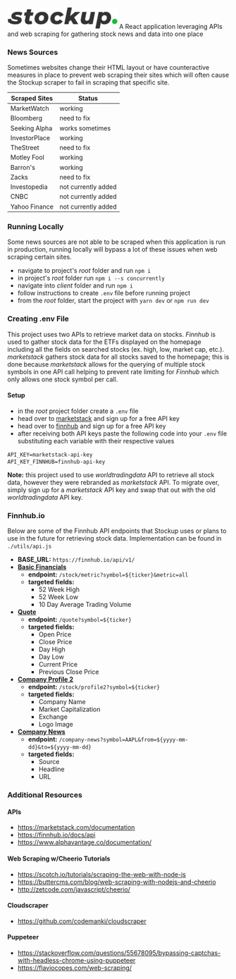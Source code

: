 <!-- ![alt text](./client/src/assets/StockupLogo.png "Stockup") -->
<img src="./client/src/assets/StockupLogo.png" width="250">
A React application leveraging APIs and web scraping for gathering stock news and data into one place

### News Sources
Sometimes websites change their HTML layout or have counteractive measures in place to prevent web scraping their sites which will often cause the Stockup scraper to fail in scraping that specific site.

| Scraped Sites | Status                 |
| ------------- | ---------------------- |
| MarketWatch   | working                |
| Bloomberg     | need to fix            |
| Seeking Alpha | works sometimes        |
| InvestorPlace | working                |
| TheStreet     | need to fix            |
| Motley Fool   | working                |
| Barron's      | working                |
| Zacks         | need to fix            |
| Investopedia  | not currently added    |
| CNBC          | not currently added    |
| Yahoo Finance | not currently added    |

### Running Locally 
Some news sources are not able to be scraped when this application is run in production, running locally will bypass a lot of these issues when web scraping certain sites.
- navigate to project's *root* folder and run ```npm i```
- in project's *root* folder run ```npm i --s concurrently```
- navigate into *client* folder and run ```npm i```
- follow instructions to create ```.env``` file before running project
- from the *root* folder, start the project with ```yarn dev``` or ```npm run dev```

### Creating .env File
This project uses two APIs to retrieve market data on stocks. *Finnhub* is used to gather stock data for the ETFs displayed on the homepage including all the fields on searched stocks (ex. high, low, market cap, etc.). *marketstack* gathers stock data for all stocks saved to the homepage; this is done because *marketstack* allows for the querying of multiple stock symbols in one API call helping to prevent rate limiting for *Finnhub* which only allows one stock symbol per call.

#### Setup
- in the *root* project folder create a `.env` file
- head over to [marketstack](https://www.marketstack.com/) and sign up for a free API key
- head over to [finnhub](https://finnhub.io/) and sign up for a free API key
- after receiving both API keys paste the following code into your `.env` file substituting each variable with their respective values
```
API_KEY=marketstack-api-key
API_KEY_FINNHUB=finnhub-api-key
```

**Note:** this project used to use *worldtradingdata* API to retrieve all stock data, however they were rebranded as *marketstack* API. To migrate over, simply sign up for a *marketstack* API key and swap that out with the old *worldtradingdata* API key.

### Finnhub.io
Below are some of the Finnhub API endpoints that Stockup uses or plans to use in the future for retrieving stock data. Implementation can be found in `./utils/api.js`

- **BASE_URL:** `https://finnhub.io/api/v1/`
- **[Basic Financials](https://finnhub.io/docs/api#company-basic-financials)**
  - **endpoint:** `/stock/metric?symbol=${ticker}&metric=all` 
  - **targeted fields:** 
    - 52 Week High
    - 52 Week Low
    - 10 Day Average Trading Volume
- **[Quote](https://finnhub.io/docs/api#quote)**
  - **endpoint:** `/quote?symbol=${ticker}`
  - **targeted fields:**
    - Open Price
    - Close Price
    - Day High
    - Day Low
    - Current Price
    - Previous Close Price
- **[Company Profile 2](https://finnhub.io/docs/api#company-profile2)**
  - **endpoint:** `/stock/profile2?symbol=${ticker}`
  - **targeted fields:**
    - Company Name
    - Market Capitalization
    - Exchange
    - Logo Image 
- **[Company News](https://finnhub.io/docs/api#company-news)**
  - **endpoint:** `/company-news?symbol=AAPL&from=${yyyy-mm-dd}&to=${yyyy-mm-dd}`
  - **targeted fields:**
    - Source
    - Headline
    - URL

### Additional Resources
#### APIs
- https://marketstack.com/documentation
- https://finnhub.io/docs/api
- https://www.alphavantage.co/documentation/

#### Web Scraping w/Cheerio Tutorials
- https://scotch.io/tutorials/scraping-the-web-with-node-js
- https://buttercms.com/blog/web-scraping-with-nodejs-and-cheerio
- http://zetcode.com/javascript/cheerio/

#### Cloudscraper
- https://github.com/codemanki/cloudscraper

#### Puppeteer 
- https://stackoverflow.com/questions/55678095/bypassing-captchas-with-headless-chrome-using-puppeteer
- https://flaviocopes.com/web-scraping/
